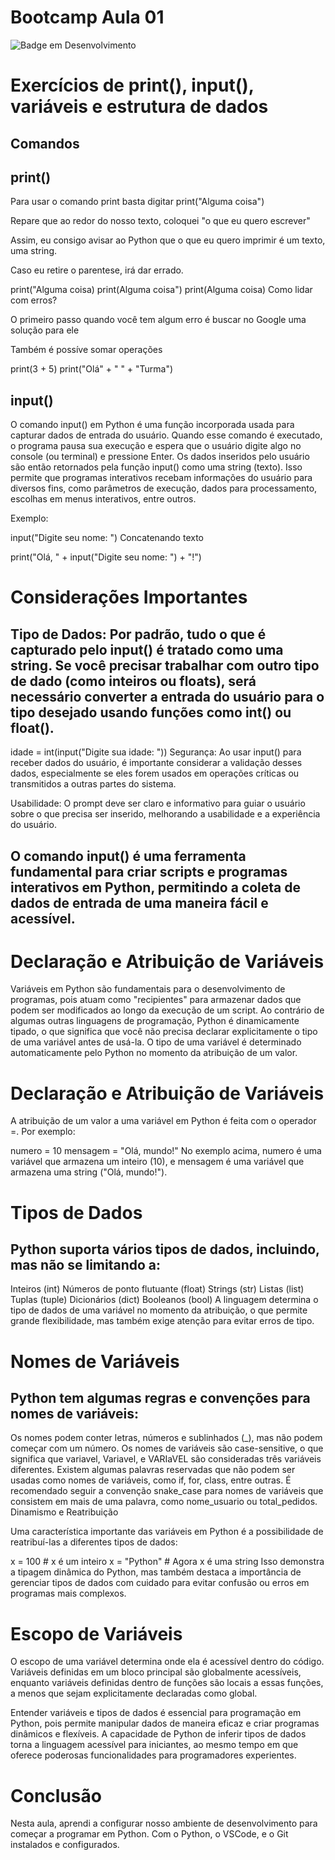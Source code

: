# Bootcamp Aula 01

![Badge em Desenvolvimento](http://img.shields.io/static/v1?label=STATUS&message=FINALIZADO&color=GREEN&style=for-the-badge)


# Exercícios de print(), input(), variáveis e estrutura de dados

## Comandos

## print()
Para usar o comando print basta digitar print("Alguma coisa")

Repare que ao redor do nosso texto, coloquei "o que eu quero escrever"

Assim, eu consigo avisar ao Python que o que eu quero imprimir é um texto, uma string.

Caso eu retire o parentese, irá dar errado.

print("Alguma coisa)
print(Alguma coisa")
print(Alguma coisa)
Como lidar com erros?

O primeiro passo quando você tem algum erro é buscar no Google uma solução para ele

Também é possíve somar operações

print(3 + 5)
print("Olá" + " " + "Turma")

## input()
O comando input() em Python é uma função incorporada usada para capturar dados de entrada do usuário. Quando esse comando é executado, o programa pausa sua execução e espera que o usuário digite algo no console (ou terminal) e pressione Enter. Os dados inseridos pelo usuário são então retornados pela função input() como uma string (texto). Isso permite que programas interativos recebam informações do usuário para diversos fins, como parâmetros de execução, dados para processamento, escolhas em menus interativos, entre outros.

Exemplo:

input("Digite seu nome: ")
Concatenando texto

print("Olá, " + input("Digite seu nome: ") + "!")


# Considerações Importantes
## Tipo de Dados: Por padrão, tudo o que é capturado pelo input() é tratado como uma string. Se você precisar trabalhar com outro tipo de dado (como inteiros ou floats), será necessário converter a entrada do usuário para o tipo desejado usando funções como int() ou float().

idade = int(input("Digite sua idade: "))
Segurança: Ao usar input() para receber dados do usuário, é importante considerar a validação desses dados, especialmente se eles forem usados em operações críticas ou transmitidos a outras partes do sistema.

Usabilidade: O prompt deve ser claro e informativo para guiar o usuário sobre o que precisa ser inserido, melhorando a usabilidade e a experiência do usuário.

## O comando input() é uma ferramenta fundamental para criar scripts e programas interativos em Python, permitindo a coleta de dados de entrada de uma maneira fácil e acessível.

# Declaração e Atribuição de Variáveis
Variáveis em Python são fundamentais para o desenvolvimento de programas, pois atuam como "recipientes" para armazenar dados que podem ser modificados ao longo da execução de um script. Ao contrário de algumas outras linguagens de programação, Python é dinamicamente tipado, o que significa que você não precisa declarar explicitamente o tipo de uma variável antes de usá-la. O tipo de uma variável é determinado automaticamente pelo Python no momento da atribuição de um valor.

# Declaração e Atribuição de Variáveis

A atribuição de um valor a uma variável em Python é feita com o operador =. Por exemplo:

numero = 10
mensagem = "Olá, mundo!"
No exemplo acima, numero é uma variável que armazena um inteiro (10), e mensagem é uma variável que armazena uma string ("Olá, mundo!").

# Tipos de Dados

## Python suporta vários tipos de dados, incluindo, mas não se limitando a:

Inteiros (int)
Números de ponto flutuante (float)
Strings (str)
Listas (list)
Tuplas (tuple)
Dicionários (dict)
Booleanos (bool)
A linguagem determina o tipo de dados de uma variável no momento da atribuição, o que permite grande flexibilidade, mas também exige atenção para evitar erros de tipo.

# Nomes de Variáveis

## Python tem algumas regras e convenções para nomes de variáveis:

Os nomes podem conter letras, números e sublinhados (_), mas não podem começar com um número.
Os nomes de variáveis são case-sensitive, o que significa que variavel, Variavel, e VARIaVEL são consideradas três variáveis diferentes.
Existem algumas palavras reservadas que não podem ser usadas como nomes de variáveis, como if, for, class, entre outras.
É recomendado seguir a convenção snake_case para nomes de variáveis que consistem em mais de uma palavra, como nome_usuario ou total_pedidos.
Dinamismo e Reatribuição

Uma característica importante das variáveis em Python é a possibilidade de reatribuí-las a diferentes tipos de dados:

x = 100        # x é um inteiro
x = "Python"   # Agora x é uma string
Isso demonstra a tipagem dinâmica do Python, mas também destaca a importância de gerenciar tipos de dados com cuidado para evitar confusão ou erros em programas mais complexos.

# Escopo de Variáveis

O escopo de uma variável determina onde ela é acessível dentro do código. Variáveis definidas em um bloco principal são globalmente acessíveis, enquanto variáveis definidas dentro de funções são locais a essas funções, a menos que sejam explicitamente declaradas como global.

Entender variáveis e tipos de dados é essencial para programação em Python, pois permite manipular dados de maneira eficaz e criar programas dinâmicos e flexíveis. A capacidade de Python de inferir tipos de dados torna a linguagem acessível para iniciantes, ao mesmo tempo em que oferece poderosas funcionalidades para programadores experientes.


# Conclusão
Nesta aula, aprendi a configurar nosso ambiente de desenvolvimento para começar a programar em Python. Com o Python, o VSCode, e o Git instalados e configurados.